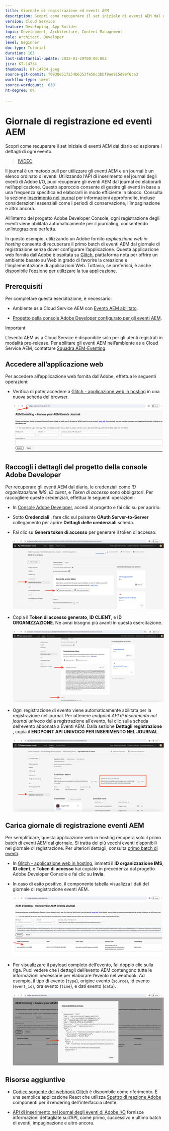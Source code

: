 ```yaml
---
title: Giornale di registrazione ed eventi AEM
description: Scopri come recuperare il set iniziale di eventi AEM dal diario ed esplorare i dettagli di ogni evento.
version: Cloud Service
feature: Developing, App Builder
topic: Development, Architecture, Content Management
role: Architect, Developer
level: Beginner
doc-type: Tutorial
duration: 163
last-substantial-update: 2023-01-29T00:00:00Z
jira: KT-14734
thumbnail: KT-14734.jpeg
source-git-commit: f0930e517254b6353fe50c3bbf9ae915d9ef6ca3
workflow-type: tm+mt
source-wordcount: '630'
ht-degree: 0%

---
```



# Giornale di registrazione ed eventi AEM

Scopri come recuperare il set iniziale di eventi AEM dal diario ed esplorare i dettagli di ogni evento.

>[!VIDEO](https://video.tv.adobe.com/v/3427052?quality=12&learn=on)

Il journal è un metodo pull per utilizzare gli eventi AEM e un journal è un elenco ordinato di eventi. Utilizzando l’API di inserimento nel journal degli eventi di Adobe I/O, puoi recuperare gli eventi AEM dal journal ed elaborarli nell’applicazione. Questo approccio consente di gestire gli eventi in base a una frequenza specifica ed elaborarli in modo efficiente in blocco. Consulta la sezione [Inserimento nel journal](https://developer.adobe.com/events/docs/guides/journaling_intro/) per informazioni approfondite, incluse considerazioni essenziali come i periodi di conservazione, l’impaginazione e altro ancora.

All’interno del progetto Adobe Developer Console, ogni registrazione degli eventi viene abilitata automaticamente per il journaling, consentendo un’integrazione perfetta.

In questo esempio, utilizzando un Adobe fornito _applicazione web in hosting_ consente di recuperare il primo batch di eventi AEM dal giornale di registrazione senza dover configurare l’applicazione. Questa applicazione web fornita dall’Adobe è ospitata su [Glitch](https://glitch.com/), piattaforma nota per offrire un ambiente basato su Web in grado di favorire la creazione e l&#39;implementazione di applicazioni Web. Tuttavia, se preferisci, è anche disponibile l’opzione per utilizzare la tua applicazione.

## Prerequisiti

Per completare questa esercitazione, è necessario:

- Ambiente as a Cloud Service AEM con [Evento AEM abilitato](https://developer.adobe.com/experience-cloud/experience-manager-apis/guides/events/#enable-aem-events-on-your-aem-cloud-service-environment).

- [Progetto della console Adobe Developer configurato per gli eventi AEM](https://developer.adobe.com/experience-cloud/experience-manager-apis/guides/events/#how-to-subscribe-to-aem-events-in-the-adobe-developer-console).

>[!IMPORTANT]
>
>L’evento AEM as a Cloud Service è disponibile solo per gli utenti registrati in modalità pre-release. Per abilitare gli eventi AEM nell’ambiente as a Cloud Service AEM, contattare [Squadra AEM-Eventing](mailto:grp-aem-events@adobe.com).

## Accedere all’applicazione web

Per accedere all’applicazione web fornita dall’Adobe, effettua le seguenti operazioni:

- Verifica di poter accedere a [Glitch - applicazione web in hosting](https://indigo-speckle-antler.glitch.me/) in una nuova scheda del browser.

  ![Glitch - applicazione web in hosting](../assets/examples/journaling/glitch-hosted-web-application.png)

## Raccogli i dettagli del progetto della console Adobe Developer

Per recuperare gli eventi AEM dal diario, le credenziali come _ID organizzazione IMS_, _ID client_, e _Token di accesso_ sono obbligatori. Per raccogliere queste credenziali, effettua le seguenti operazioni:

- In [Console Adobe Developer](https://developer.adobe.com), accedi al progetto e fai clic su per aprirlo.

- Sotto **Credenziali** , fare clic sul pulsante **OAuth Server-to-Server** collegamento per aprire **Dettagli delle credenziali** scheda.

- Fai clic su **Genera token di accesso** per generare il token di accesso.

  ![Progetto della console Adobe Developer - Genera token di accesso](../assets/examples/journaling/adobe-developer-console-project-generate-access-token.png)

- Copia il **Token di accesso generato**, **ID CLIENT**, e **ID ORGANIZZAZIONE**. Ne avrai bisogno più avanti in questa esercitazione.

  ![Credenziali copia progetto della console Adobe Developer](../assets/examples/journaling/adobe-developer-console-project-copy-credentials.png)

- Ogni registrazione di evento viene automaticamente abilitata per la registrazione nel journal. Per ottenere _endpoint API di inserimento nel journal univoco_ della registrazione all’evento, fai clic sulla scheda dell’evento abbonata a Eventi AEM. Dalla sezione **Dettagli registrazione** , copia il **ENDPOINT API UNIVOCO PER INSERIMENTO NEL JOURNAL**.

  ![Scheda Eventi progetto della console Adobe Developer](../assets/examples/journaling/adobe-developer-console-project-events-card.png)

## Carica giornale di registrazione eventi AEM

Per semplificare, questa applicazione web in hosting recupera solo il primo batch di eventi AEM dal giornale. Si tratta dei più vecchi eventi disponibili nel giornale di registrazione. Per ulteriori dettagli, consulta [primo batch di eventi](https://developer.adobe.com/events/docs/guides/api/journaling_api/#fetching-your-first-batch-of-events-from-the-journal).

- In [Glitch - applicazione web in hosting](https://indigo-speckle-antler.glitch.me/), immetti il **ID organizzazione IMS**, **ID client**, e **Token di accesso** hai copiato in precedenza dal progetto Adobe Developer Console e fai clic su **Invia**.

- In caso di esito positivo, il componente tabella visualizza i dati del giornale di registrazione eventi AEM.

  ![Dati diario eventi AEM](../assets/examples/journaling/load-journal.png)

- Per visualizzare il payload completo dell’evento, fai doppio clic sulla riga. Puoi vedere che i dettagli dell’evento AEM contengono tutte le informazioni necessarie per elaborare l’evento nel webhook. Ad esempio, il tipo di evento (`type`), origine evento (`source`), id evento (`event_id`), ora evento (`time`), e dati evento (`data`).

  ![Payload completo evento AEM](../assets/examples/journaling/complete-journal-data.png)

## Risorse aggiuntive

- [Codice sorgente del webhook Glitch](https://glitch.com/edit/#!/indigo-speckle-antler) è disponibile come riferimento. È una semplice applicazione React che utilizza [Spettro di reazione Adobe](https://react-spectrum.adobe.com/react-spectrum/index.html) componenti per il rendering dell’interfaccia utente.

- [API di inserimento nel journal degli eventi di Adobe I/O](https://developer.adobe.com/events/docs/guides/api/journaling_api/) fornisce informazioni dettagliate sull’API, come primo, successivo e ultimo batch di eventi, impaginazione e altro ancora.
